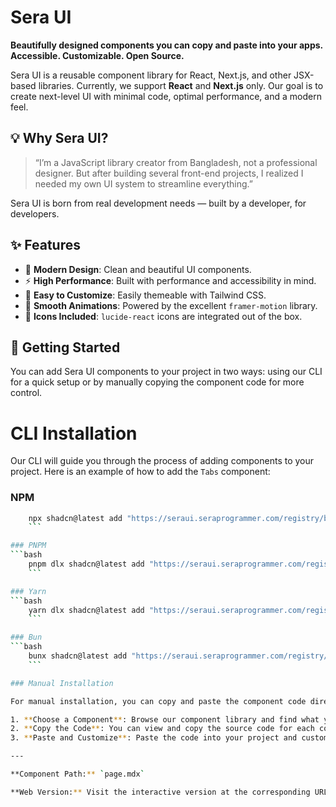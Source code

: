# Sera UI 

**Beautifully designed components you can copy and paste into your apps. Accessible. Customizable. Open Source.**

Sera UI is a reusable component library for React, Next.js, and other JSX-based libraries. Currently, we support **React** and **Next.js** only. Our goal is to create next-level UI with minimal code, optimal performance, and a modern feel.

## 💡 Why Sera UI?

> “I’m a JavaScript library creator from Bangladesh, not a professional designer. But after building several front-end projects, I realized I needed my own UI system to streamline everything.”

Sera UI is born from real development needs — built by a developer, for developers.

## ✨ Features

* 🎨 **Modern Design**: Clean and beautiful UI components.
* ⚡ **High Performance**: Built with performance and accessibility in mind.
* 🧱 **Easy to Customize**: Easily themeable with Tailwind CSS.
* 🔄 **Smooth Animations**: Powered by the excellent `framer-motion` library.
* 🧩 **Icons Included**: `lucide-react` icons are integrated out of the box.

## 🚀 Getting Started

You can add Sera UI components to your project in two ways: using our CLI for a quick setup or by manually copying the component code for more control.

# CLI Installation
Our CLI will guide you through the process of adding components to your project. Here is an example of how to add the `Tabs` component:

### NPM
```bash
    npx shadcn@latest add "https://seraui.seraprogrammer.com/registry/button.json"
    ```

### PNPM
```bash
    pnpm dlx shadcn@latest add "https://seraui.seraprogrammer.com/registry/button.json"
    ```

### Yarn
```bash
    yarn dlx shadcn@latest add "https://seraui.seraprogrammer.com/registry/button.json"
    ```

### Bun
```bash
    bunx shadcn@latest add "https://seraui.seraprogrammer.com/registry/button.json"
    ```

### Manual Installation

For manual installation, you can copy and paste the component code directly from our documentation into your project.

1. **Choose a Component**: Browse our component library and find what you need.
2. **Copy the Code**: You can view and copy the source code for each component.
3. **Paste and Customize**: Paste the code into your project and customize it to fit your needs.

---

**Component Path:** `page.mdx`

**Web Version:** Visit the interactive version at the corresponding URL on the Sera UI documentation site for live previews and interactive examples.
